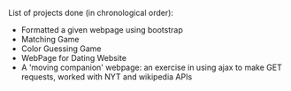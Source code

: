 List of projects done (in chronological order):
- Formatted a given webpage using bootstrap 
- Matching Game
- Color Guessing Game
- WebPage for Dating Website
- A 'moving companion' webpage: an exercise in using ajax to make GET requests, worked with NYT and wikipedia APIs
